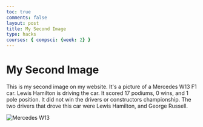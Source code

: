 ```yaml
---
toc: true
comments: false
layout: post
title: My Second Image
type: hacks
courses: { compsci: {week: 2} }
---
```


<html>
<head>
    <title>Test Page</title>
</head>
<body>
    <h1>My Second Image</h1> 
    <p>This is my second image on my website. It's a picture of a Mercedes W13 F1 car. Lewis Hamilton is driving the car. It scored 17 podiums, 0 wins, and 1 pole position. It did not win the drivers or constructors championship. The two drivers that drove this car were Lewis Hamilton, and George Russell. </p>
    <img src="{{site.baseurl}}/images/F1Car.jpeg" alt="Mercedes W13">
</body>
</html>

